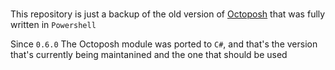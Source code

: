 # 

This repository is just a backup of the old version of [Octoposh](https://github.com/Dalmirog/OctoPosh) that was fully written in `Powershell`

Since `0.6.0` The Octoposh module was ported to `C#`, and that's the version that's currently being maintanined and the one that should be used